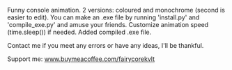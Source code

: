 Funny console animation. 2 versions: coloured and monochrome (second is easier to edit). You can make an .exe file by running 'install.py' and 'compile_exe.py' and amuse your friends.
Customize animation speed (time.sleep()) if needed.
Added compiled .exe file.

Contact me if you meet any errors or have any ideas, I'll be thankful.

Support me: www.buymeacoffee.com/fairycorekvlt
